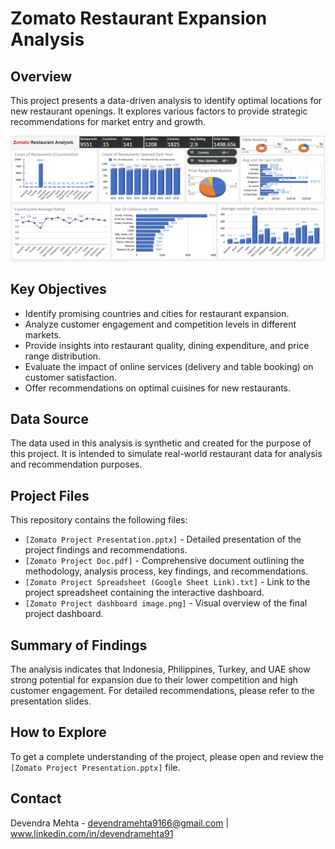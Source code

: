 # Zomato Restaurant Expansion Analysis

## Overview

This project presents a data-driven analysis to identify optimal locations for new restaurant openings. It explores various factors to provide strategic recommendations for market entry and growth.

![Zomato Project Dashboard](https://github.com/devencod/zomato-restaurant-expansion-analysis/blob/main/Zomato%20Project%20dashboard%20image.PNG)

## Key Objectives

* Identify promising countries and cities for restaurant expansion.
* Analyze customer engagement and competition levels in different markets.
* Provide insights into restaurant quality, dining expenditure, and price range distribution.
* Evaluate the impact of online services (delivery and table booking) on customer satisfaction.
* Offer recommendations on optimal cuisines for new restaurants.

## Data Source

The data used in this analysis is synthetic and created for the purpose of this project. It is intended to simulate real-world restaurant data for analysis and recommendation purposes.

## Project Files

This repository contains the following files:

* `[Zomato Project Presentation.pptx]` - Detailed presentation of the project findings and recommendations.
* `[Zomato Project Doc.pdf]` - Comprehensive document outlining the methodology, analysis process, key findings, and recommendations.
* `[Zomato Project Spreadsheet (Google Sheet Link).txt]` - Link to the project spreadsheet containing the interactive dashboard.
* `[Zomato Project dashboard image.png]` - Visual overview of the final project dashboard.

## Summary of Findings

The analysis indicates that Indonesia, Philippines, Turkey, and UAE show strong potential for expansion due to their lower competition and high customer engagement. For detailed recommendations, please refer to the presentation slides.

## How to Explore

To get a complete understanding of the project, please open and review the `[Zomato Project Presentation.pptx]` file.

## Contact

Devendra Mehta - devendramehta9166@gmail.com | 
www.linkedin.com/in/devendramehta91
